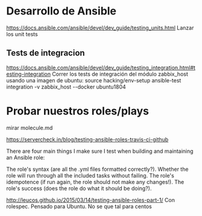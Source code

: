 # Desarrollo de Ansible
https://docs.ansible.com/ansible/devel/dev_guide/testing_units.html
Lanzar los unit tests


## Tests de integracion
https://docs.ansible.com/ansible/devel/dev_guide/testing_integration.html#testing-integration
Correr los tests de integración del módulo zabbix_host usando una imagen de ubuntu:
source hacking/env-setup
ansible-test integration -v zabbix_host --docker ubuntu1804


# Probar nuestros roles/plays
mirar molecule.md


https://servercheck.in/blog/testing-ansible-roles-travis-ci-github

There are four main things I make sure I test when building and maintaining an Ansible role:

The role's syntax (are all the .yml files formatted correctly?).
Whether the role will run through all the included tasks without failing.
The role's idempotence (if run again, the role should not make any changes!).
The role's success (does the role do what it should be doing?).


http://leucos.github.io/2015/03/14/testing-ansible-roles-part-1/
Con rolespec. Pensado para Ubuntu. No se que tal para centos
